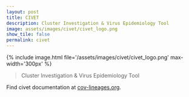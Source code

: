 ```yaml
---
layout: post
title: CIVET
description: Cluster Investigation & Virus Epidemiology Tool
image: assets/images/civet/civet_logo.png
show_tile: false
permalink: civet
---
```


{% include image.html file='/assets/images/civet/civet_logo.png' max-width='300px' %}

> Cluster Investigation & Virus Epidemiology Tool

Find civet documentation at [cov-lineages.org](https://cov-lineages.org/resources/civet.html).